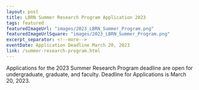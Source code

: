 ```yaml
---
layout: post
title: LBRN Summer Research Program Application 2023
tags: featured
featuredImageUrl: "images/2023_LBRN_Summer_Program.png"
featuredImageUrlSquare: "images/2023_LBRN_Summer_Program.png"
excerpt_separator: <!--more-->
eventDate: Application Deadline March 20, 2023
link: /summer-research-program.html
---
```

Applications for the 2023 Summer Research Program deadline are open for undergraduate, graduate, and faculty. Deadline for Applications is March 20, 2023.